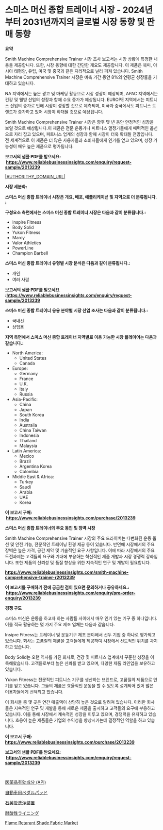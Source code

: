 <p><h1>스미스 머신 종합 트레이너 시장 - 2024년부터 2031년까지의 글로벌 시장 동향 및 판매 동향</h1></p><p><strong>요약</strong></p>
<p><p>Smith Machine Comprehensive Trainer 시장 조사 보고서는 시장 상황에 특정한 내용을 제공합니다. 또한, 시장 동향에 대한 간단한 개요도 제공합니다. 이 제품은 북미, 아시아 태평양, 유럽, 미국 및 중국과 같은 지리적으로 널리 퍼져 있습니다. Smith Machine Comprehensive Trainer 시장은 예측 기간 동안 8%의 연평균 성장률을 기대하고 있습니다. </p><p>NA 지역에서는 높은 광고 및 마케팅 활동으로 시장 성장이 예상되며, APAC 지역에서는 건강 및 웰빙 산업의 성장과 함께 수요 증가가 예상됩니다. EUROPE 지역에서는 피트니스 산업의 증가로 인해 시장이 성장할 것으로 예측되며, 미국과 중국에서도 피트니스 트렌드가 증가하고 있어 시장이 확대될 것으로 예상됩니다.</p><p>Smith Machine Comprehensive Trainer 시장은 향후 몇 년 동안 안정적인 성장을 보일 것으로 예상됩니다.이 제품은 전문 운동가나 피트니스 열정가들에게 매력적인 옵션으로 자리 잡고 있으며, 피트니스 업계의 성장과 함께 시장이 더욱 확대될 전망입니다. 전 세계적으로 이 제품은 더 많은 사용자들과 소비자들에게 인기를 얻고 있으며, 성장 가능성이 매우 높은 제품으로 평가됩니다.</p></p>
<p><strong>보고서의 샘플 PDF를 받으세요: &nbsp;<a href="https://www.reliablebusinessinsights.com/enquiry/request-sample/2013239">https://www.reliablebusinessinsights.com/enquiry/request-sample/2013239</a></strong></p>
<p><a href="|AUTHORITHY_DOMAIN_URL|">|AUTHORITHY_DOMAIN_URL|</a></p>
<p><strong>시장 세분화:</strong></p>
<p><strong> 스미스 머신 종합 트레이너 시장은 개요, 배포, 애플리케이션 및 지역으로 더 분류됩니다. :</strong></p>
<p><strong>구성요소 측면에서는 스미스 머신 종합 트레이너 시장은 다음과 같이 분류됩니다.:</strong></p>
<p><ul><li>Inspire Fitness</li><li>Body Solid</li><li>Yukon Fitness</li><li>Marcy</li><li>Valor Athletics</li><li>PowerLine</li><li>Champion Barbell</li></ul></p>
<p><strong> 스미스 머신 종합 트레이너 유형별 시장 분석은 다음과 같이 분류됩니다.:</strong></p>
<p><ul><li>개인</li><li>여러 사람</li></ul></p>
<p><strong>보고서의 샘플 PDF를 받으세요 :<a href="https://www.reliablebusinessinsights.com/enquiry/request-sample/2013239">https://www.reliablebusinessinsights.com/enquiry/request-sample/2013239</a></strong></p>
<p><strong> 스미스 머신 종합 트레이너 응용 분야별 시장 산업 조사는 다음과 같이 분류됩니다.:</strong></p>
<p><ul><li>국내선</li><li>상업용</li></ul></p>
<p><strong>지역 측면에서 스미스 머신 종합 트레이너 지역별로 이용 가능한 시장 플레이어는 다음과 같습니다.:</strong></p>
<p><ul>
    <li>
        North America:
        <ul>
            <li>United States</li>
            <li>Canada</li>
        </ul>
    </li>
    <li>
        Europe:
        <ul>
            <li>Germany</li>
            <li>France</li>
            <li>U.K.</li>
            <li>Italy</li>
            <li>Russia</li>
        </ul>
    </li>
    <li>
        Asia-Pacific:
        <ul>
            <li>China</li>
            <li>Japan</li>
            <li>South Korea</li>
            <li>India</li>
            <li>Australia</li>
            <li>China Taiwan</li>
            <li>Indonesia</li>
            <li>Thailand</li>
            <li>Malaysia</li>
        </ul>
    </li>
    <li>
        Latin America:
        <ul>
            <li>Mexico</li>
            <li>Brazil</li>
            <li>Argentina Korea</li>
            <li>Colombia</li>
        </ul>
    </li>
    <li>
        Middle East & Africa:
        <ul>
            <li>Turkey</li>
            <li>Saudi</li>
            <li>Arabia</li>
            <li>UAE</li>
            <li>Korea</li>
        </ul>
    </li>
    </ul></p>
<p><strong>이 보고서 구매: &nbsp;<a href="https://www.reliablebusinessinsights.com/purchase/2013239">https://www.reliablebusinessinsights.com/purchase/2013239</a></strong></p>
<p><strong>스미스 머신 종합 트레이너의 주요 동인 및 장벽 시장</strong></p>
<p><p>Smith Machine Comprehensive Trainer 시장의 주요 드라이버는 다변화된 운동 옵션 및 안전 기능, 전문적인 트레이닝 환경 제공 등이 있습니다. 반면에 시장에서의 주요 장벽은 높은 가격, 공간 제약 및 기술적인 요구 사항입니다. 이에 따라 시장에서의 주요 도전과제는 고객들의 요구와 기대에 부응하는 혁신적인 제품 개발과 시장 경쟁력 강화입니다. 또한 제품의 신뢰성 및 품질 향상을 위한 지속적인 연구 및 개발이 필요합니다.</p></p>
<p><strong><a href="https://www.reliablebusinessinsights.com/smith-machine-comprehensive-trainer-r2013239">https://www.reliablebusinessinsights.com/smith-machine-comprehensive-trainer-r2013239</a></strong></p>
<p><strong>이 보고서를 구매하기 전에 궁금한 점이 있으면 문의하거나 공유하세요.: &nbsp;<a href="https://www.reliablebusinessinsights.com/enquiry/pre-order-enquiry/2013239">https://www.reliablebusinessinsights.com/enquiry/pre-order-enquiry/2013239</a></strong></p>
<p><strong>경쟁 구도</strong></p>
<p><p>스미스 머신은 운동을 하고자 하는 사람들 사이에서 매우 인기 있는 기구 중 하나입니다. 이를 적극 활용하는 몇 가지 주요 제조 업체는 다음과 같습니다.</p><p>Insipre Fitness는 트레이너 및 운동기구 제조 분야에서 선두 기업 중 하나로 평가되고 있습니다. 회사는 고품질의 제품을 고객들에게 제공하여 시장에서 선도적인 위치를 차지하고 있습니다.</p><p>Body Solid는 오랜 역사를 가진 회사로, 건강 및 피트니스 업계에서 꾸준한 성장을 이룩해왔습니다. 고객들로부터 높은 신뢰를 받고 있으며, 다양한 제품 라인업을 보유하고 있습니다.</p><p>Yukon Fitness는 전문적인 피트니스 기구를 생산하는 브랜드로, 고품질의 제품으로 인기를 얻고 있습니다. 그들의 제품은 효율적인 운동을 할 수 있도록 설계되어 있어 많은 이용자들에게 선택되고 있습니다.</p><p>이 회사들 중 몇 곳은 연간 매출액이 상당히 높은 것으로 알려져 있습니다. 이러한 회사들은 지속적인 연구 및 개발을 통해 새로운 제품을 출시하고 고객들의 요구에 부응하고 있습니다. 이를 통해 시장에서 계속적인 성장을 이루고 있으며, 경쟁력을 유지하고 있습니다. 호응이 높은 제품들은 기업의 수익성을 향상시키는데 결정적인 역할을 하고 있습니다.</p></p>
<p><strong>이 보고서 구매: &nbsp; <a href="https://www.reliablebusinessinsights.com/purchase/2013239">https://www.reliablebusinessinsights.com/purchase/2013239</a></strong></p>
<p><strong>보고서의 샘플 PDF를 받으세요: &nbsp;<a href="https://www.reliablebusinessinsights.com/enquiry/request-sample/2013239">https://www.reliablebusinessinsights.com/enquiry/request-sample/2013239</a></strong><strong></strong></p>
<p>&nbsp;</p>
<p><p><a href="https://github.com/LenoraKris2023/Market-Research-Report-List-1/blob/main/7109113117833.md">医薬品有効成分 (API)</a></p><p><a href="https://medium.com/@tinm5qterney/%E8%87%AA%E5%8B%95%E8%BB%8A%E7%94%A8%E3%81%AE%E3%83%9A%E3%83%80%E3%83%AB%E3%83%91%E3%83%83%E3%83%89%E5%B8%82%E5%A0%B4%E8%AA%BF%E6%9F%BB%E3%83%AC%E3%83%9D%E3%83%BC%E3%83%88%E3%81%AB%E3%81%AF-2024%E5%B9%B4%E3%81%8B%E3%82%892031%E5%B9%B4%E3%81%BE%E3%81%A7%E3%81%AE%E4%BA%88%E6%B8%AC%E3%81%95%E3%82%8C%E3%81%9F-%E3%81%AEcagr%E3%81%AB%E3%82%88%E3%82%8B%E5%B8%82%E5%A0%B4%E8%A6%8F%E6%A8%A1-%E3%82%B7%E3%82%A7%E3%82%A2-%E6%88%90%E9%95%B7%E7%8E%87%E3%81%AE%E5%88%86%E6%9E%90%E3%81%8C%E5%90%AB%E3%81%BE%E3%82%8C%E3%81%A6%E3%81%84%E3%81%BE%E3%81%99-efe28f9076b7">自動車用ペダルパッド</a></p><p><a href="https://medium.com/@ridleydamion/2024%E5%B9%B4%E3%81%8B%E3%82%892031%E5%B9%B4%E3%81%BE%E3%81%A7%E3%81%AE%E6%9C%9F%E9%96%93%E3%81%AB%E3%81%8A%E3%81%91%E3%82%8B%E7%9F%B3%E8%8B%B1%E7%AE%A1%E3%82%AF%E3%83%AA%E3%83%BC%E3%83%8B%E3%83%B3%E3%82%B0%E8%A3%85%E7%BD%AE%E5%B8%82%E5%A0%B4%E3%81%AE%E6%96%B0%E8%88%88%E5%8B%95%E5%90%91%E3%81%A8%E5%B0%86%E6%9D%A5%E3%81%AE%E5%B1%95%E6%9C%9B-3d1a6d4003bd">石英管洗浄装置</a></p><p><a href="https://github.com/Fatimaklein1/Market-Research-Report-List-1/blob/main/7196363117832.md">耐酸性ライニング</a></p><p><a href="https://github.com/sifatuddin25/Market-Research-Report-List-1/blob/main/flame-retarant-shade-fabric-market.md">Flame Retarant Shade Fabric Market</a></p></p>